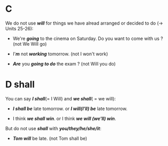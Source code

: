# C
We do not use ***will*** for things we have alread arranged or decided to do (-> Units 25-26):

* We're ***going*** to the cinema on Saturday. Do you want to come with us ? (not We Will go)

* I'***m*** not ***working*** tomorrow. (not I won't work)

* ***Are*** you ***going to do*** the exam ? (not Will you do)



# D shall
You can say ***I shall***(= I Will) and ***we shall***( = we will):

* ***I shall be*** late tomorrow. or ***I will(I'll) be*** late tomorrow.

* I think ***we shall win***. or I think ***we will (we'll) win***.

But do not use ***shall*** with ***you/they/he/she/it***:

* ***Tom will*** be late. (not Tom shall be)

